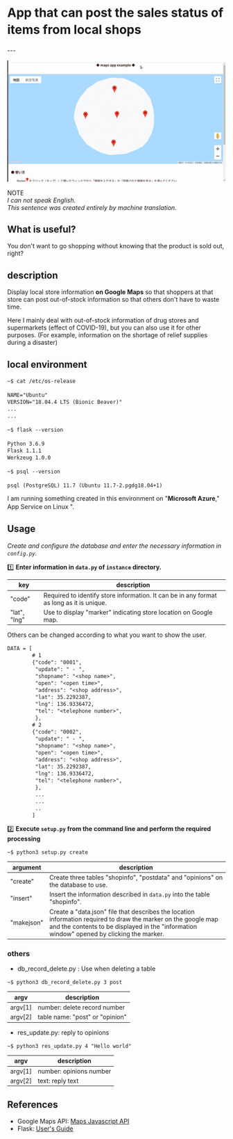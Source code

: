 # App that can post the sales status of items from local shops　　

---　　


![Image](mapsapp.gif)  

NOTE   
_I can not speak English.  
This sentence was created entirely by machine translation._  


## What is useful?  

You don't want to go shopping without knowing that the product is sold out, right?

## description  

Display local store information **on Google Maps** so that shoppers at that store can post out-of-stock information so that others don't have to waste time.

Here I mainly deal with out-of-stock information of drug stores and supermarkets (effect of COVID-19), but you can also use it for other purposes. (For example, information on the shortage of relief supplies during a disaster)  


## local environment  
```  
~$ cat /etc/os-release

NAME="Ubuntu"
VERSION="18.04.4 LTS (Bionic Beaver)"
...
...

~$ flask --version  

Python 3.6.9
Flask 1.1.1
Werkzeug 1.0.0

~$ psql --version

psql (PostgreSQL) 11.7 (Ubuntu 11.7-2.pgdg18.04+1)
```  

I am running something created in this environment on "**Microsoft Azure**," App Service on Linux ". 　

## Usage  

_Create and configure the database and enter the necessary information in `config.py`._

:one: **Enter information in `data.py` of `instance` directory.**

| key | description |
| --- | --- |
|"code" | Required to identify store information. It can be in any format as long as it is unique. |
| "lat", "lng" | Use to display "marker" indicating store location on Google map. |  

Others can be changed according to what you want to show the user.  


```
DATA = [
        # 1
        {"code": "0001",
         "update": " - ",
         "shopname": "<shop name>",
         "open": "<open time>",
         "address": "<shop address>",
         "lat": 35.2292387,
         "lng": 136.9336472,
         "tel": "<telephone number>",
         },
        # 2
        {"code": "0002",
         "update": " - ",
         "shopname": "<shop name>",
         "open": "<open time>",
         "address": "<shop address>",
         "lat": 35.2292387,
         "lng": 136.9336472,
         "tel": "<telephone number>",
         },
         ...
         ...
         ..
        ]

```

:two: **Execute `setup.py` from the command line and perform the required processing**  

```
~$ python3 setup.py create
```  

| argument | description|
| --- | --- |
| "create" | Create three tables "shopinfo", "postdata" and "opinions" on the database to use.|
| "insert" | Insert the information described in `data.py` into the table "shopinfo".　|
| "makejson" | Create a "data.json" file that describes the location information required to draw the marker on the google map and the contents to be displayed in the "information window" opened by clicking the marker.|

### others  
- db_record_delete.py : Use when deleting a table  

```
~$ python3 db_record_delete.py 3 post
```  

| argv | description |
| --- |---|
| argv[1] | number: delete record number |
| argv[2] | table name: "post" or "opinion" |  

- res_update.py: reply to opinions

```
~$ python3 res_update.py 4 "Hello world"
```  

| argv | description |
| --- |---|
| argv[1] | number: opinions number |
| argv[2] | text: reply text |  


## References

- Google Maps API: [Maps Javascript API](https://developers.google.com/maps/documentation/javascript/tutorial?hl=ja)
- Flask: [User's Guide](https://flask.palletsprojects.com/en/1.1.x/)
